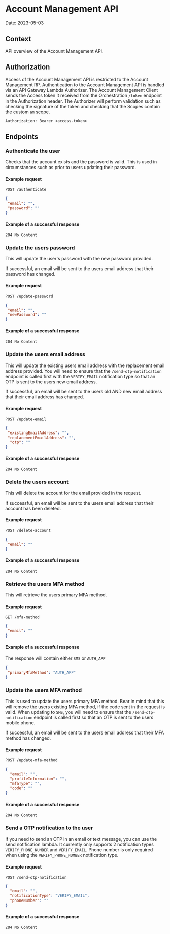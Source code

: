 # Account Management API

Date: 2023-05-03

## Context

API overview of the Account Management API.

## Authorization
Access of the Account Management API is restricted to the Account Management RP. Authentication to the Account Management API is handled via an API Gateway Lambda Authorizer. The Account Management Client sends the Access token it received from the Orchestration `/token` endpoint in the Authorization header. The Authorizer will perform validation such as checking the signature of the token and checking that the Scopes contain the custom `am` scope.
```
Authorization: Bearer <access-token>
```
 
## Endpoints

### Authenticate the user
Checks that the account exists and the password is valid. This is used in circumstances such as prior to users updating their password.
#### Example request
```
POST /authenticate
```
```json
{
 "email": "",
 "password": ""
}
```

#### Example of a successful response

```
204 No Content
```


### Update the users password
This will update the user's password with the new password provided. 

If successful, an email will be sent to the users email address that their password has changed.
#### Example request
```
POST /update-password
```
```json
{
 "email": "",
 "newPassword": ""
}
```
#### Example of a successful response
```
204 No Content
```


### Update the users email address
This will update the existing users email address with the replacement email address provided. You will need to ensure that the `/send-otp-notification` endpoint is called first with the `VERIFY_EMAIL` notification type so that an OTP is sent to the users new email address. 

If successful, an email will be sent to the users old AND new email address that their email address has changed.  

#### Example request
```
POST /update-email
```
```json
{
 "existingEmailAddress": "",
 "replacementEmailAddress": "", 
  "otp": ""
}
```
#### Example of a successful response
```
204 No Content
```


### Delete the users account
This will delete the account for the email provided in the request. 

If successful, an email will be sent to the users email address that their account has been deleted.
#### Example request
```
POST /delete-account
```
```json
{
 "email": ""
}
```

#### Example of a successful response
```
204 No Content
```


### Retrieve the users MFA method
This will retrieve the users primary MFA method. 
#### Example request
```
GET /mfa-method
```
```json
{
 "email": ""
}
```

#### Example of a successful response
The response will contain either `SMS` or `AUTH_APP`
```json
{
 "primaryMfaMethod": "AUTH_APP"
}
```


### Update the users MFA method
This is used to update the users primary MFA method. Bear in mind that this will remove the users existing MFA method, if the code sent in the request is valid. When updating to `SMS`, you will need to ensure that the `/send-otp-notification` endpoint is called first so that an OTP is sent to the users mobile phone. 

If successful, an email will be sent to the users email address that their MFA method has changed.
#### Example request
```
POST /update-mfa-method
```
```json
{
  "email": "", 
  "profileInformation": "",
  "mfaType": "",
  "code": ""
}
```
#### Example of a successful response
```
204 No Content
```


### Send a OTP notification to the user
If you need to send an OTP in an email or text message, you can use the send notification lambda. It currently only supports 2 notification types `VERIFY_PHONE_NUMBER` and `VERIFY_EMAIL`. Phone number is only required when using the `VERIFY_PHONE_NUMBER` notification type.  

#### Example request
```
POST /send-otp-notification
```
```json
{
  "email": "",
  "notificationType": "VERIFY_EMAIL", 
  "phoneNumber": ""
}
```

#### Example of a successful response
```
204 No Content
```
